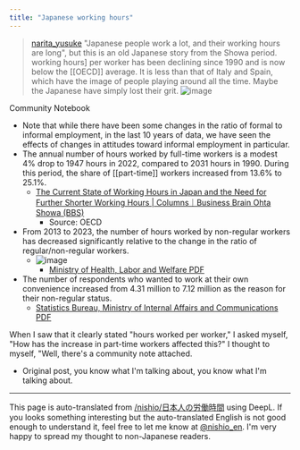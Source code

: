 ```yaml
---
title: "Japanese working hours"
---
```


> [narita_yusuke](https://x.com/narita_yusuke/status/1821157953552142837) "Japanese people work a lot, and their working hours are long", but this is an old Japanese story from the Showa period. working hours] per worker has been declining since 1990 and is now below the [[OECD]] average. It is less than that of Italy and Spain, which have the image of people playing around all the time. Maybe the Japanese have simply lost their grit.
>  ![image](https://pbs.twimg.com/media/GUYNgJba8AAnyXX?format=jpg&name=medium#.png)

Community Notebook
- Note that while there have been some changes in the ratio of formal to informal employment, in the last 10 years of data, we have seen the effects of changes in attitudes toward informal employment in particular.
- The annual number of hours worked by full-time workers is a modest 4% drop to 1947 hours in 2022, compared to 2031 hours in 1990. During this period, the share of [[part-time]] workers increased from 13.6% to 25.1%.
    - [The Current State of Working Hours in Japan and the Need for Further Shorter Working Hours | Columns｜Business Brain Ohta Showa (BBS)](https://www.bbs.co.jp/column/column020-96/)
        - Source: OECD
- From 2013 to 2023, the number of hours worked by non-regular workers has decreased significantly relative to the change in the ratio of regular/non-regular workers.
    - ![image](https://gyazo.com/536968aaae58aaf00b7c4ab857c824cc/thumb/1000)
        - [Ministry of Health, Labor and Welfare PDF](https://www.mhlw.go.jp/content/11201250/001194507.pdf)
- The number of respondents who wanted to work at their own convenience increased from 4.31 million to 7.12 million as the reason for their non-regular status.
    - [Statistics Bureau, Ministry of Internal Affairs and Communications PDF](https://www.stat.go.jp/data/roudou/sokuhou/nen/dt/pdf/gaiyou.pdf)


When I saw that it clearly stated "hours worked per worker," I asked myself, "How has the increase in part-time workers affected this?" I thought to myself, "Well, there's a community note attached.
- Original post, you know what I'm talking about, you know what I'm talking about.



---
This page is auto-translated from [/nishio/日本人の労働時間](https://scrapbox.io/nishio/日本人の労働時間) using DeepL. If you looks something interesting but the auto-translated English is not good enough to understand it, feel free to let me know at [@nishio_en](https://twitter.com/nishio_en). I'm very happy to spread my thought to non-Japanese readers.